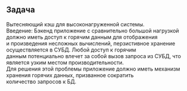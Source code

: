 ## Задача 
Вытесняющий кэш для высоконагруженной системы. \
Введение: 
Бэкенд приложение с сравнительно большой нагрузкой должно иметь доступ к горячим данным для отображения \
и произведения несложных вычислений, перзистивное хранение осуществляется в СУБД. Любой доступ к горячим \
данным потенциально влечет за собой вызов запроса из СУБД, что является узким местом производительности.\
Для решения этой проблемы приложение должно иметь механизм хранения горячих данных, призванное сократить \
количество запросов к БД.